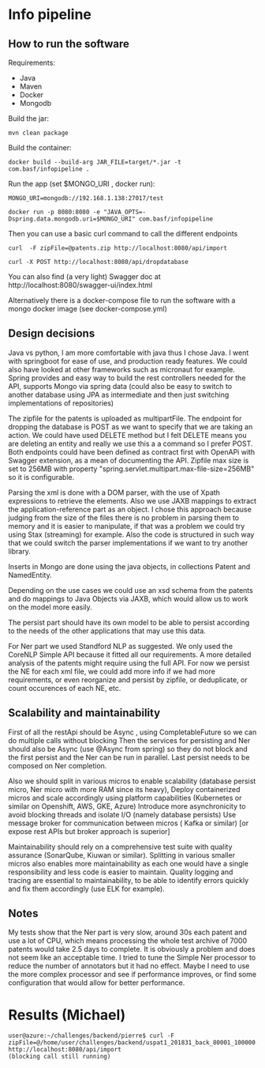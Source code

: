 # Info pipeline


## How to run the software
Requirements: 
* Java
* Maven 
* Docker
* Mongodb 

Build the jar: 

    mvn clean package

Build the container:
   
    docker build --build-arg JAR_FILE=target/*.jar -t com.basf/infopipeline .
    
Run the app (set $MONGO_URI , docker run): 
    
    MONGO_URI=mongodb://192.168.1.138:27017/test
    
    docker run -p 8080:8080 -e "JAVA_OPTS=-Dspring.data.mongodb.uri=$MONGO_URI" com.basf/infopipeline

    
Then you can use a basic curl command to call the different endpoints

    curl  -F zipFile=@patents.zip http://localhost:8080/api/import 

    curl -X POST http://localhost:8080/api/dropdatabase
    
You can also find (a very light) Swagger doc at http://localhost:8080/swagger-ui/index.html
    
Alternatively there is a docker-compose file to run the software with a mongo docker image (see docker-compose.yml)

## Design decisions

Java vs python, I am more comfortable with java thus I chose Java.
I went with springboot for ease of use, and production ready features. We could also have looked at other frameworks such as micronaut for example.
Spring provides and easy way to build the rest controllers needed for the API, supports Mongo via spring data (could also be easy to switch to another database using JPA as intermediate and then just switching implementations of repositories)

The zipfile for the patents is uploaded as multipartFile.
The endpoint for dropping the database is POST as we want to specify that we are taking an action. We could have used DELETE method but I felt DELETE means you are deleting an entity and really we use this a a command so I prefer POST.
Both endpoints could have been defined as contract first with OpenAPi with Swagger extension, as a mean of documenting the API.
Zipfile max size is set to 256MB with property "spring.servlet.multipart.max-file-size=256MB" so it is configurable.

 
Parsing the xml is done with a DOM parser, with the use of Xpath expressions to retrieve the elements.
Also we use JAXB mappings to extract the application-reference part as an object.
I chose this approach because judging from the size of the files there is no problem in parsing them to memory and it is easier to manipulate, if that was a problem we could try using Stax (streaming) for example.
Also the code is structured in such way that we could switch the parser implementations if we want to try another library.

Inserts in Mongo are done using the java objects, in collections Patent and NamedEntity.

Depending on the use cases we could use an xsd schema from the patents and do mappings to Java Objects via JAXB, which would allow us to work on the model more easily.

The persist part should have its own model to be able to persist according to the needs of the other applications that may use this data.

For Ner part we used Standford NLP as suggested. We only used the CoreNLP Simple API because it fitted all our requirements. A more detailed analysis of the patents might require using the full API.
For now we persist the NE for each xml file, we could add more info if we had more requirements, or even reorganize and persist by zipfile, or deduplicate, or count occurences of each NE, etc.


## Scalability and maintainability
First of all the restApi should be Async , using CompletableFuture so we can do multiple calls without blocking
Then the services for persisting and Ner should also be Async (use @Async from spring) so they do not block and the first persist and the Ner can be run in parallel.
Last persist needs to be composed on Ner completion.

Also we should split in various micros to enable scalability (database persist micro, Ner micro with more RAM since its heavy), 
Deploy containerized micros and scale accordingly using platform capabilities (Kubernetes or similar on Openshift, AWS, GKE, Azure)
Introduce more asynchronicity to avoid blocking threads and isolate I/O (namely database persists)
Use message broker for communication between micros ( Kafka or similar) [or expose rest APIs but broker approach is superior]


Maintainability should rely on a comprehensive test suite with quality assurance (SonarQube, Kiuwan or similar).
Splitting in various smaller micros also enables more maintainability as each one would have a single responsibility and less code is easier to maintain.
Quality logging and tracing are essential to maintainability, to be able to identify errors quickly and fix them accordingly (use ELK for example).

## Notes
My tests show that the Ner part is very slow, around 30s each patent and use a lot of CPU, which means processing the whole test archive of 7000 patents would take 2.5 days to complete.
It is obviously a problem and does not seem like an acceptable time.
I tried to tune the Simple Ner processor to reduce the number of annotators but it had no effect.
Maybe I need to use the more complex processor and see if performance improves, or find some configuration that would allow for better performance.


# Results (Michael)

```
user@azure:~/challenges/backend/pierre$ curl -F zipFile=@/home/user/challenges/backend/uspat1_201831_back_80001_100000.zip http://localhost:8080/api/import
(blocking call still running)
```

